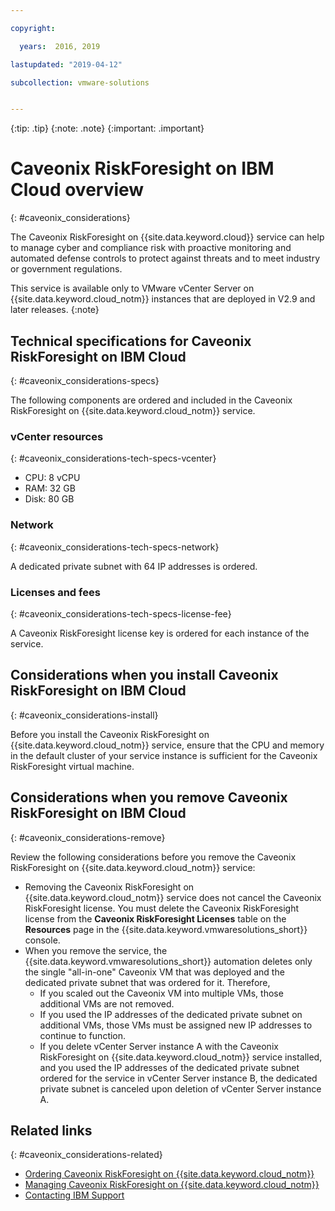 ```yaml
---

copyright:

  years:  2016, 2019

lastupdated: "2019-04-12"

subcollection: vmware-solutions


---
```


{:tip: .tip}
{:note: .note}
{:important: .important}

# Caveonix RiskForesight on IBM Cloud overview
{: #caveonix_considerations}

The Caveonix RiskForesight on {{site.data.keyword.cloud}} service can help to manage cyber and compliance risk with proactive monitoring and automated defense controls to protect against threats and to meet industry or government regulations.

This service is available only to VMware vCenter Server on {{site.data.keyword.cloud_notm}} instances that are deployed in V2.9 and later releases.
{:note}

## Technical specifications for Caveonix RiskForesight on IBM Cloud
{: #caveonix_considerations-specs}

The following components are ordered and included in the Caveonix RiskForesight on {{site.data.keyword.cloud_notm}} service.

### vCenter resources
{: #caveonix_considerations-tech-specs-vcenter}

* CPU: 8 vCPU
* RAM: 32 GB
* Disk: 80 GB

### Network
{: #caveonix_considerations-tech-specs-network}

A dedicated private subnet with 64 IP addresses is ordered.

### Licenses and fees
{: #caveonix_considerations-tech-specs-license-fee}

A Caveonix RiskForesight license key is ordered for each instance of the service.

## Considerations when you install Caveonix RiskForesight on IBM Cloud
{: #caveonix_considerations-install}

Before you install the Caveonix RiskForesight on {{site.data.keyword.cloud_notm}} service, ensure that the CPU and memory in the default cluster of your service instance is sufficient for the Caveonix RiskForesight virtual machine.

## Considerations when you remove Caveonix RiskForesight on IBM Cloud
{: #caveonix_considerations-remove}

Review the following considerations before you remove the Caveonix RiskForesight on {{site.data.keyword.cloud_notm}} service:
* Removing the Caveonix RiskForesight on {{site.data.keyword.cloud_notm}} service does not cancel the Caveonix RiskForesight license. You must delete the Caveonix RiskForesight license from the **Caveonix RiskForesight Licenses** table on the **Resources** page in the {{site.data.keyword.vmwaresolutions_short}} console.
* When you remove the service, the {{site.data.keyword.vmwaresolutions_short}} automation deletes only the single "all-in-one" Caveonix VM that was deployed and the dedicated private subnet that was ordered for it. Therefore,
   * If you scaled out the Caveonix VM into multiple VMs, those additional VMs are not removed.
   * If you used the IP addresses of the dedicated private subnet on additional VMs, those VMs must be assigned new IP addresses to continue to function.
   * If you delete vCenter Server instance A with the Caveonix RiskForesight on {{site.data.keyword.cloud_notm}} service installed, and you used the IP addresses of the dedicated private subnet ordered for the service in vCenter Server instance B, the dedicated private subnet is canceled upon deletion of vCenter Server instance A.

## Related links
{: #caveonix_considerations-related}

* [Ordering Caveonix RiskForesight on {{site.data.keyword.cloud_notm}}](/docs/services/vmwaresolutions/services?topic=vmware-solutions-caveonix_ordering)
* [Managing Caveonix RiskForesight on {{site.data.keyword.cloud_notm}}](/docs/services/vmwaresolutions/services?topic=vmware-solutions-managingcaveonix)
* [Contacting IBM Support](/docs/services/vmwaresolutions/vmonic?topic=vmware-solutions-trbl_support)
